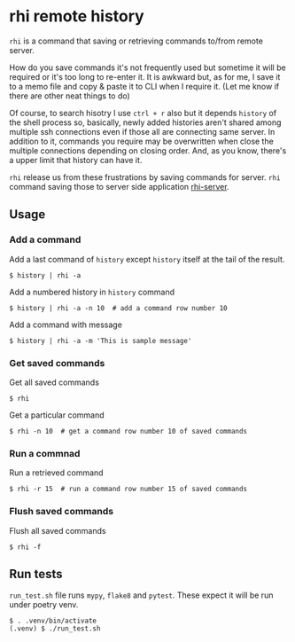 # rhi remote history

`rhi` is a command that saving or retrieving commands to/from remote server.

How do you save commands it's not frequently used but sometime it will be required or it's too long to re-enter it. It is awkward but, as for me, I save it to a memo file and copy & paste it to CLI when I require it. (Let me know if there are other neat things to do)

Of course, to search hisotry I use `ctrl + r` also but it depends `history` of the shell process so, basically, newly added histories aren't shared among multiple ssh connections even if those all are connecting same server. In addition to it, commands you require may be overwritten when close the multiple connections depending on closing order. And, as you know, there's a upper limit that history can have it.

`rhi` release us from these frustrations by saving commands for server. `rhi` command saving those to server side application [rhi-server](https://github.com/warabanshi/rhi-server).

## Usage

### Add a command

Add a last command of `history` except `history` itself at the tail of the result.

```
$ history | rhi -a
```

Add a numbered history in `history` command
```
$ history | rhi -a -n 10  # add a command row number 10
```

Add a command with message
```
$ history | rhi -a -m 'This is sample message'
```

### Get saved commands

Get all saved commands

```
$ rhi
```

Get a particular command
```
$ rhi -n 10  # get a command row number 10 of saved commands
```

### Run a commnad

Run a retrieved command 

```
$ rhi -r 15  # run a command row number 15 of saved commands
```

### Flush saved commands

Flush all saved commands
```
$ rhi -f
```

## Run tests

`run_test.sh` file runs `mypy`, `flake8` and `pytest`. These expect it will be run under poetry venv.

```
$ . .venv/bin/activate
(.venv) $ ./run_test.sh
```

